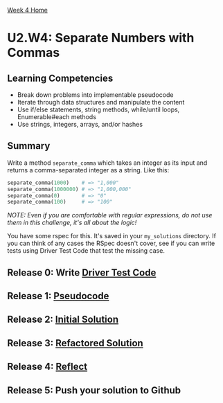 [Week 4 Home](../)

# U2.W4: Separate Numbers with Commas

## Learning Competencies
- Break down problems into implementable pseudocode
- Iterate through data structures and manipulate the content
- Use if/else statements, string methods, while/until loops, Enumerable#each methods
- Use strings, integers, arrays, and/or hashes

## Summary
Write a method `separate_comma` which takes an integer as its input and returns a comma-separated integer as a string.  Like this:

```ruby
separate_comma(1000)    # => "1,000"
separate_comma(1000000) # => "1,000,000"
separate_comma(0)       # => "0"
separate_comma(100)     # => "100"
```

*NOTE: Even if you are comfortable with regular expressions, do not use them in this challenge, it's all about the logic!*

You have some rspec for this. It's saved in your `my_solutions` directory. If you can think of any cases the RSpec doesn't cover, see if you can write tests using Driver Test Code that test the missing case.

## Release 0: Write [Driver Test Code](https://github.com/Devbootcamp/phase_0_handbook/blob/master/coding_references/driver_code.md)
## Release 1: [Pseudocode](https://github.com/Devbootcamp/phase_0_handbook/blob/master/coding_references/pseudocode.md)
## Release 2: [Initial Solution](https://github.com/Devbootcamp/phase_0_handbook/blob/master/coding_references/initial_solution.md)
## Release 3: [Refactored Solution](https://github.com/Devbootcamp/phase_0_handbook/blob/master/coding_references/refactoring.md)
## Release 4: [Reflect](https://github.com/Devbootcamp/phase_0_handbook/blob/master/coding_references/reflection_guidelines.md)
## Release 5: Push your solution to Github
